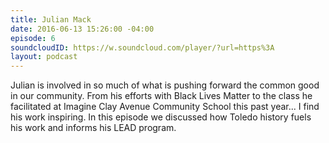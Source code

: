 ```yaml
---
title: Julian Mack
date: 2016-06-13 15:26:00 -04:00
episode: 6
soundcloudID: https://w.soundcloud.com/player/?url=https%3A
layout: podcast
---
```


Julian is involved in so much of what is pushing forward the common good in our community. From his efforts with Black Lives Matter to the class he facilitated at Imagine Clay Avenue Community School this past year... I find his work inspiring. In this episode we discussed how Toledo history fuels his work and informs his LEAD program.
